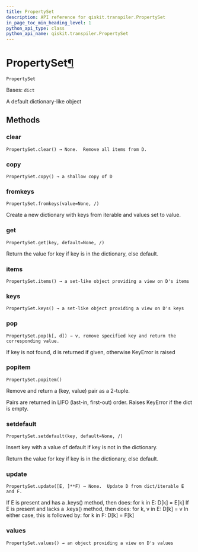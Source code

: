 ```yaml
---
title: PropertySet
description: API reference for qiskit.transpiler.PropertySet
in_page_toc_min_heading_level: 1
python_api_type: class
python_api_name: qiskit.transpiler.PropertySet
---
```


# PropertySet[¶](#propertyset "Permalink to this headline")

<span id="qiskit.transpiler.PropertySet" />

`PropertySet`

Bases: `dict`

A default dictionary-like object

## Methods

### clear

<span id="qiskit.transpiler.PropertySet.clear" />

`PropertySet.clear() → None.  Remove all items from D.`

### copy

<span id="qiskit.transpiler.PropertySet.copy" />

`PropertySet.copy() → a shallow copy of D`

### fromkeys

<span id="qiskit.transpiler.PropertySet.fromkeys" />

`PropertySet.fromkeys(value=None, /)`

Create a new dictionary with keys from iterable and values set to value.

### get

<span id="qiskit.transpiler.PropertySet.get" />

`PropertySet.get(key, default=None, /)`

Return the value for key if key is in the dictionary, else default.

### items

<span id="qiskit.transpiler.PropertySet.items" />

`PropertySet.items() → a set-like object providing a view on D's items`

### keys

<span id="qiskit.transpiler.PropertySet.keys" />

`PropertySet.keys() → a set-like object providing a view on D's keys`

### pop

<span id="qiskit.transpiler.PropertySet.pop" />

`PropertySet.pop(k[, d]) → v, remove specified key and return the corresponding value.`

If key is not found, d is returned if given, otherwise KeyError is raised

### popitem

<span id="qiskit.transpiler.PropertySet.popitem" />

`PropertySet.popitem()`

Remove and return a (key, value) pair as a 2-tuple.

Pairs are returned in LIFO (last-in, first-out) order. Raises KeyError if the dict is empty.

### setdefault

<span id="qiskit.transpiler.PropertySet.setdefault" />

`PropertySet.setdefault(key, default=None, /)`

Insert key with a value of default if key is not in the dictionary.

Return the value for key if key is in the dictionary, else default.

### update

<span id="qiskit.transpiler.PropertySet.update" />

`PropertySet.update([E, ]**F) → None.  Update D from dict/iterable E and F.`

If E is present and has a .keys() method, then does: for k in E: D\[k] = E\[k] If E is present and lacks a .keys() method, then does: for k, v in E: D\[k] = v In either case, this is followed by: for k in F: D\[k] = F\[k]

### values

<span id="qiskit.transpiler.PropertySet.values" />

`PropertySet.values() → an object providing a view on D's values`

